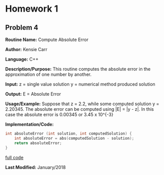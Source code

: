 # Homework 1
## Problem 4
**Routine Name:**           Compute Absolute Error

**Author:** Kensie Carr

**Language:** C++

**Description/Purpose:** 
This routine computes the absolute error in the approximation of one number by another.

**Input:**
z = single value solution
y = numerical method produced solution

**Output:** 
E = Absolute Error

**Usage/Example:**
Suppose that z = 2.2, while some computed solution y = 2.20345. The absolute error can be computed using |E| = |y - z|. In this case the absolute error is 0.00345 or 3.45 x 10^{-3}

**Implementation/Code:** 
```c++
int absoluteError (int solution, int computedSolution) { 
    int absoluteError = abs(computedSolution - solution);
    return absoluteError;
}
```
[full code](https://KensieCarr.github.io/Math-5620/softwaremanual/absolute_error.cpp)

**Last Modified:** January/2018